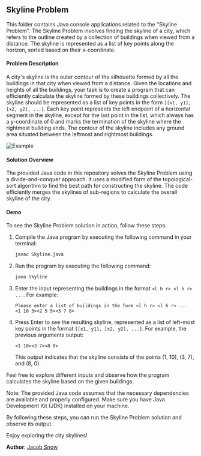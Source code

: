 ## Skyline Problem

This folder contains Java console applications related to the "Skyline Problem". The Skyline Problem involves finding the skyline of a city, which refers to the outline created by a collection of buildings when viewed from a distance. The skyline is represented as a list of key points along the horizon, sorted based on their x-coordinate.

#### Problem Description

A city's skyline is the outer contour of the silhouette formed by all the buildings in that city when viewed from a distance. Given the locations and heights of all the buildings, your task is to create a program that can efficiently calculate the skyline formed by these buildings collectively. The skyline should be represented as a list of key points in the form `[[x1, y1], [x2, y2], ...]`. Each key point represents the left endpoint of a horizontal segment in the skyline, except for the last point in the list, which always has a y-coordinate of 0 and marks the termination of the skyline where the rightmost building ends. The contour of the skyline includes any ground area situated between the leftmost and rightmost buildings.

![Example](https://assets.leetcode.com/uploads/2020/12/01/merged.jpg)

#### Solution Overview

The provided Java code in this repository solves the Skyline Problem using a divide-and-conquer approach. It uses a modified form of the topological-sort algorithm to find the best path for constructing the skyline. The code efficiently merges the skylines of sub-regions to calculate the overall skyline of the city.

#### Demo

To see the Skyline Problem solution in action, follow these steps:

1. Compile the Java program by executing the following command in your terminal:

   ```bash
   javac Skyline.java
   ```

2. Run the program by executing the following command:

   ```bash
   java Skyline
   ```

3. Enter the input representing the buildings in the format `<l h r> <l h r> ...`. For example:

   ```plaintext
   Please enter a list of buildings in the form <l h r> <l h r> ...
   <1 10 3><2 5 5><3 7 8>
   ```

4. Press Enter to see the resulting skyline, represented as a list of left-most key points in the format `[[x1, y1], [x2, y2], ...]`. For example, the previous arguments output:

   ```plaintext
   <1 10><3 7><8 0>
   ```

   This output indicates that the skyline consists of the points (1, 10), (3, 7), and (8, 0).

Feel free to explore different inputs and observe how the program calculates the skyline based on the given buildings.

Note: The provided Java code assumes that the necessary dependencies are available and properly configured. Make sure you have Java Development Kit (JDK) installed on your machine.

By following these steps, you can run the Skyline Problem solution and observe its output.

Enjoy exploring the city skylines!

**Author**: [Jacob Snow](https://github.com/snowjacob)
